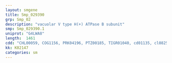 ```yaml
---
layout: smgene
title: Smp_029390
grp: Smp_02
description: "vacuolar V type H(+) ATPase B subunit"
smp: Smp_029390.1
uniprot: "G4LWA8"
length:  1461
cdd: "CHL00059, COG1156, PRK04196, PTZ00185, TIGR01040, cd01135, cl08258, cl21455, cl22535, pfam00006, pfam00306, pfam02874"
kk: K02147
categories: sm
---
```

